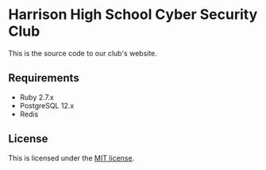 # Harrison High School Cyber Security Club

This is the source code to our club's website.

## Requirements

- Ruby 2.7.x
- PostgreSQL 12.x
- Redis

## License

This is licensed under the [MIT license](LICENSE).
